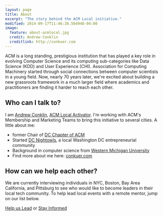 ```yaml
---
layout: page
title: About
excerpt: "The story behind the ACM Local initiative."
modified: 2014-09-17T11:46:38.564948-04:00
image:
  feature: about-acmlocal.jpg
  credit: Andrew Conklin
  creditlink: http://conkuer.com
---
```


ACM is a long standing, prestigious institution that has played a key role in evolving Computer Science and its computing sub-categories like Data Science (KDD) and User Experience (CHI). Association for Computing Machinery started through social connections between computer scientists in a young field.  Now, nearly 70 years later, we're excited about building a new grassroots framework in a much larger field where academics and practitioners are finding it harder to reach each other.

## Who can I talk to?

I am [Andrew Conklin](https://linkedin.com/in/adconk), [ACM Local Activator](mailto:adconk@staff.acm.org). I'm working with ACM's Membership and Marketing Teams to bring this initiative to several cities.  A little about me:

* former Chair of [DC Chapter of ACM](http://dcacm.org)
* Started [DC Nightowls](http://meetup.com/dcnightowls), a local Washington DC entrepreneurial community
* Background in computer science from [Western Michigan University](https://www.cs.wmich.edu/)
* Find more about me here: [conkuer.com](http://conkuer.com)

## How can we help each other?

We are currently interviewing individuals in NYC, Boston, Bay Area California, and Pittsburg to see who would like to become leaders in their local tech community. To help lead local events with a remote mentor, jump on our list below.

<a markdown="0" href="http://eepurl.com/3w8uL" class="btn">Help us Lead</a> or [Stay Informed](http://eepurl.com/3xhIX)

